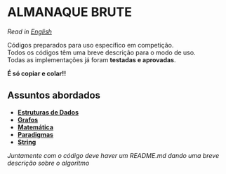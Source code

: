 # ALMANAQUE **BRUTE**

*Read in [English](README.en.md)*

Códigos preparados para uso específico em competição.  
Todos os códigos têm uma breve descrição para o modo de uso.  
Todas as implementações já foram **testadas e aprovadas**.  


**É só copiar e colar!!**

## Assuntos abordados
- **[Estruturas de Dados](Estruturas%20de%20Dados)**
- **[Grafos](Grafos)**
- **[Matemática](Matem%C3%A1tica)**
- **[Paradigmas](Paradigmas)**
- **[String](String)**

*Juntamente com o código deve haver um README.md dando uma breve descrição sobre o algoritmo*
